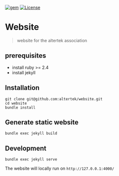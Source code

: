 [![gem](https://img.shields.io/badge/gem-v3.0.6-blue?style=flat-square)](http://makeapullrequest.com)
[![License](https://img.shields.io/badge/License-MIT-blue?style=flat-square)](http://makeapullrequest.com)
# Website

> website for the altertek association

## prerequisites

- install ruby >= 2.4
- install jekyll

## Installation

```
git clone git@github.com:altertek/website.git
cd website
bundle install
```

## Generate static website

```
bundle exec jekyll build
```

## Development

```
bundle exec jekyll serve
```

The website will locally run on `http://127.0.0.1:4000/
`
